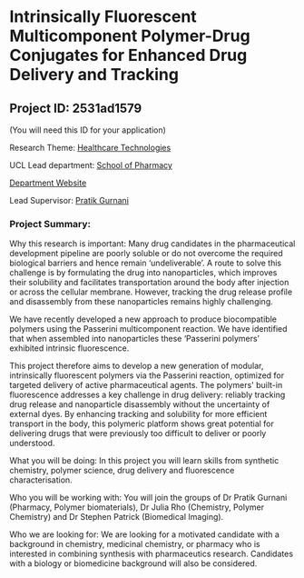 # Intrinsically Fluorescent Multicomponent Polymer-Drug Conjugates for Enhanced Drug Delivery and Tracking

## Project ID: **2531ad1579**
(You will need this ID for your application)

Research Theme: [Healthcare Technologies](../themes/healthcare-technologies.md)

UCL Lead department: [School of Pharmacy](../departments/school-of-pharmacy.md)

[Department Website](https://www.ucl.ac.uk/pharmacy)

Lead Supervisor: [Pratik Gurnani](https://profiles.ucl.ac.uk/93765)

### Project Summary:

Why this research is important: 
Many drug candidates in the pharmaceutical development pipeline are poorly soluble or do not overcome the required biological barriers and hence remain ‘undeliverable’. A route to solve this challenge is by formulating the drug into nanoparticles, which improves their solubility and facilitates transportation around the body after injection or across the cellular membrane. However, tracking the drug release profile and disassembly from these nanoparticles remains highly challenging.

We have recently developed a new approach to produce biocompatible polymers using the Passerini multicomponent reaction. We have identified that when assembled into nanoparticles these ‘Passerini polymers’ exhibited intrinsic fluorescence. 

This project therefore aims to develop a new generation of modular, intrinsically fluorescent polymers via the Passerini reaction, optimized for targeted delivery of active pharmaceutical agents. The polymers' built-in fluorescence addresses a key challenge in drug delivery: reliably tracking drug release and nanoparticle disassembly without the uncertainty of external dyes. By enhancing tracking and solubility for more efficient transport in the body, this polymeric platform shows great potential for delivering drugs that were previously too difficult to deliver or poorly understood.

What you will be doing: In this project you will learn skills from synthetic chemistry, polymer science, drug delivery and fluorescence characterisation.


Who you will be working with: You will join the groups of Dr Pratik Gurnani (Pharmacy, Polymer biomaterials), Dr Julia Rho (Chemistry, Polymer Chemistry) and Dr Stephen Patrick (Biomedical Imaging). 

Who we are looking for: We are looking for a motivated candidate with a background in chemistry, medicinal chemistry, or pharmacy who is interested in combining synthesis with pharmaceutics research. Candidates with a biology or biomedicine background will also be considered.

